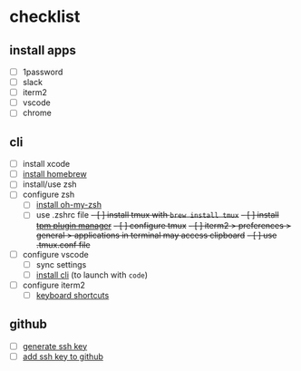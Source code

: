 # checklist

## install apps
- [ ] 1password
- [ ] slack
- [ ] iterm2
- [ ] vscode
- [ ] chrome

## cli
- [ ] install xcode
- [ ] [install homebrew](https://brew.sh)
- [ ] install/use zsh
- [ ] configure zsh
  - [ ] [install oh-my-zsh]((https://ohmyz.sh))
  - [ ] use .zshrc file 
~~- [ ] install tmux with `brew install tmux`~~
~~- [ ] install [tpm plugin manager](https://github.com/tmux-plugins/tpm)~~
~~- [ ] configure tmux~~
  ~~- [ ] iterm2 > preferences > general > applications in terminal may access clipboard~~
  ~~- [ ] use .tmux.conf file~~
- [ ] configure vscode
  - [ ] sync settings
  - [ ] [install cli](https://code.visualstudio.com/docs/setup/mac) (to launch with `code`)
- [ ] configure iterm2
  - [ ] [keyboard shortcuts](https://danicfilip.com/2018/how_to_use_alt_arrows_to_navigate_between_words_in_iterm2/)

## github
- [ ] [generate ssh key](https://docs.github.com/en/free-pro-team@latest/github/authenticating-to-github/generating-a-new-ssh-key-and-adding-it-to-the-ssh-agent)
- [ ] [add ssh key to github](https://docs.github.com/en/free-pro-team@latest/github/authenticating-to-github/adding-a-new-ssh-key-to-your-github-account)
